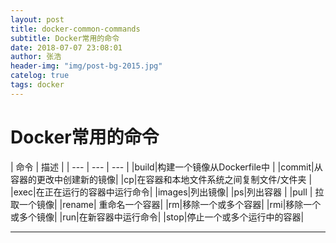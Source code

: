 ```yaml
---
layout: post
title: docker-common-commands    
subtitle: Docker常用的命令
date: 2018-07-07 23:08:01       
author: 张浩
header-img: "img/post-bg-2015.jpg"
catelog: true
tags: docker
---
```

# Docker常用的命令

| 命令 | 描述 | 
| --- | --- | --- | 
|build|构建一个镜像从Dockerfile中 | 
|commit|从容器的更改中创建新的镜像|
|cp|在容器和本地文件系统之间复制文件/文件夹 |
|exec|在正在运行的容器中运行命令|
|images|列出镜像|
|ps|列出容器 |
|pull | 拉取一个镜像|
|rename| 重命名一个容器|
|rm|移除一个或多个容器|
|rmi|移除一个或多个镜像|
|run|在新容器中运行命令|
|stop|停止一个或多个运行中的容器|

-------

